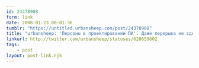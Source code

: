 ```yaml
---
id: 24378908
form: link
date: 2008-01-23 00:01:36
tumblr: "https://untitled.urbansheep.com/post/24378908"
title: "urbansheep: 'Персоны в проектировании ПИ'. Даже перерыва не сделали. Ок, люди сейчас начнут засыпать."
linkurl: http://twitter.com/urbansheep/statuses/628659602
tags:
    - post
layout: post-link.njk
---
```


